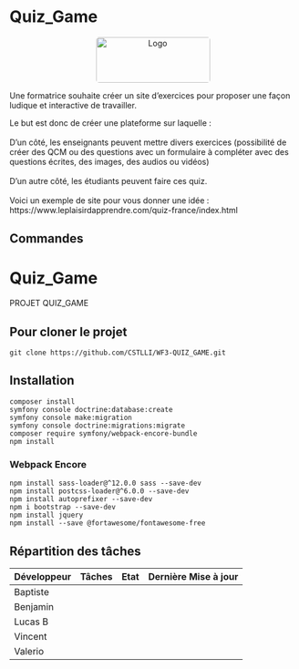 # Quiz_Game

<div align="center">
  <a href="https://www.wf3.fr/" target="_blank">
    <img style="border-radius: 5px;" src="https://www.frenchtechbordeaux.com/wp-content/uploads/2021/02/WebForce3_logo-violet_JPEG.jpg" alt="Logo" width="200" height="80">
  </a>

  <p align ="left">
    Une formatrice souhaite créer un site d’exercices pour proposer une façon ludique et
    interactive de travailler.
  </p>
    
  <p align ="left">
    Le but est donc de créer une plateforme sur laquelle :
    <br><br>D’un côté, les enseignants peuvent mettre divers exercices (possibilité de
    créer des QCM ou des questions avec un formulaire à compléter avec des
    questions écrites, des images, des audios ou vidéos)
    <br><br>D’un autre côté, les étudiants peuvent faire ces quiz.
    <br><br>Voici un exemple de site pour vous donner une idée :
    https://www.leplaisirdapprendre.com/quiz-france/index.html
  </p>
</div>

## Commandes
# Quiz_Game

PROJET QUIZ_GAME

## Pour cloner le projet

```
git clone https://github.com/CSTLLI/WF3-QUIZ_GAME.git
```

## Installation

```
composer install
symfony console doctrine:database:create
symfony console make:migration
symfony console doctrine:migrations:migrate
composer require symfony/webpack-encore-bundle
npm install
```

### Webpack Encore

```
npm install sass-loader@^12.0.0 sass --save-dev
npm install postcss-loader@^6.0.0 --save-dev
npm install autoprefixer --save-dev
npm i bootstrap --save-dev
npm install jquery
npm install --save @fortawesome/fontawesome-free
```

## Répartition des tâches

| Développeur | Tâches | Etat | Dernière Mise à jour | 
|--|--|--|--|
| Baptiste | 
| Benjamin | 
| Lucas B |
| Vincent |
| Valerio |
